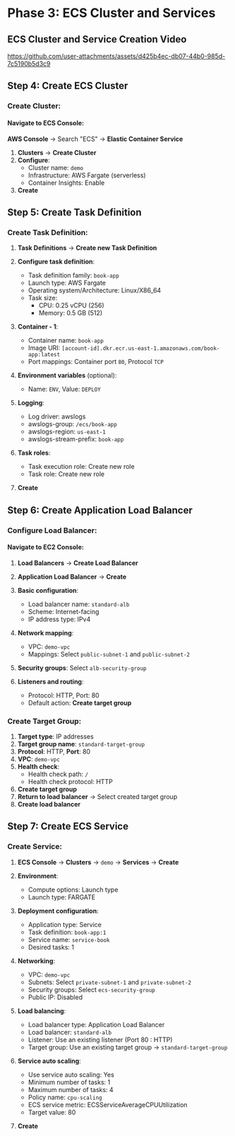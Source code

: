 # Phase 3: ECS Cluster and Services

## ECS Cluster and Service Creation Video

https://github.com/user-attachments/assets/d425b4ec-db07-44b0-985d-7c5190b5d3c9

## Step 4: Create ECS Cluster

### Create Cluster:

#### Navigate to ECS Console:
**AWS Console** → Search "ECS" → **Elastic Container Service**

1. **Clusters** → **Create Cluster**
2. **Configure**:
   - Cluster name: `demo`
   - Infrastructure: AWS Fargate (serverless)
   - Container Insights: Enable
3. **Create**

## Step 5: Create Task Definition

### Create Task Definition:
1. **Task Definitions** → **Create new Task Definition**
2. **Configure task definition**:
   - Task definition family: `book-app`
   - Launch type: AWS Fargate
   - Operating system/Architecture: Linux/X86_64
   - Task size:
     - CPU: 0.25 vCPU (256)
     - Memory: 0.5 GB (512)

3. **Container - 1**:
   - Container name: `book-app`
   - Image URI: `[account-id].dkr.ecr.us-east-1.amazonaws.com/book-app:latest`
   - Port mappings: Container port `80`, Protocol `TCP`

4. **Environment variables** (optional):
   - Name: `ENV`, Value: `DEPLOY`

5. **Logging**:
   - Log driver: awslogs
   - awslogs-group: `/ecs/book-app`
   - awslogs-region: `us-east-1`
   - awslogs-stream-prefix: `book-app`

6. **Task roles**:
   - Task execution role: Create new role
   - Task role: Create new role

7. **Create**

## Step 6: Create Application Load Balancer

### Configure Load Balancer:

#### Navigate to EC2 Console:
1. **Load Balancers** → **Create Load Balancer**
2. **Application Load Balancer** → **Create**
   
1. **Basic configuration**:
   - Load balancer name: `standard-alb`
   - Scheme: Internet-facing
   - IP address type: IPv4

2. **Network mapping**:
   - VPC: `demo-vpc`
   - Mappings: Select `public-subnet-1` and `public-subnet-2`

3. **Security groups**: Select `alb-security-group`

4. **Listeners and routing**:
   - Protocol: HTTP, Port: 80
   - Default action: **Create target group**

### Create Target Group:

1. **Target type**: IP addresses
2. **Target group name**: `standard-target-group`
3. **Protocol**: HTTP, **Port**: 80
4. **VPC**: `demo-vpc`
5. **Health check**:
   - Health check path: `/`
   - Health check protocol: HTTP
6. **Create target group**
7. **Return to load balancer** → Select created target group
8. **Create load balancer**

## Step 7: Create ECS Service

### Create Service:

1. **ECS Console** → **Clusters** → `demo` → **Services** → **Create**

2. **Environment**:
   - Compute options: Launch type
   - Launch type: FARGATE

3. **Deployment configuration**:
   - Application type: Service
   - Task definition: `book-app:1`
   - Service name: `service-book`
   - Desired tasks: 1

4. **Networking**:
   - VPC: `demo-vpc`
   - Subnets: Select `private-subnet-1` and `private-subnet-2`
   - Security groups: Select `ecs-security-group`
   - Public IP: Disabled

5. **Load balancing**:
   - Load balancer type: Application Load Balancer
   - Load balancer: `standard-alb`
   - Listener: Use an existing listener (Port 80 : HTTP)
   - Target group: Use an existing target group → `standard-target-group`

6. **Service auto scaling**:
   - Use service auto scaling: Yes
   - Minimum number of tasks: 1
   - Maximum number of tasks: 4
   - Policy name: `cpu-scaling`
   - ECS service metric: ECSServiceAverageCPUUtilization
   - Target value: 80

7. **Create**
